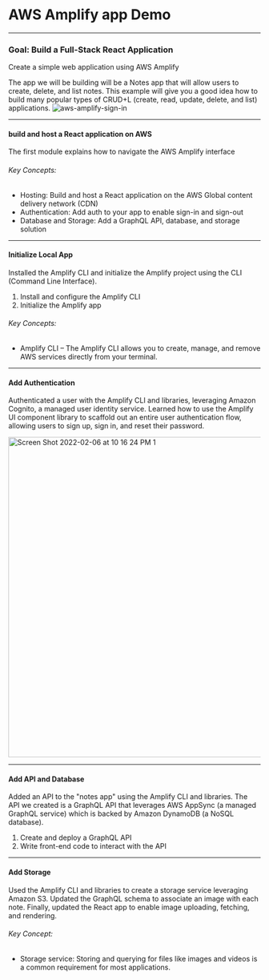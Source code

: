 # AWS Amplify app Demo

---

### Goal: Build a Full-Stack React Application

Create a simple web application using AWS Amplify

The app we will be building will be a Notes app that will allow users to create, delete, and list notes. This example will give you a good idea how to build many popular types of CRUD+L (create, read, update, delete, and list) applications.
![aws-amplify-sign-in](https://user-images.githubusercontent.com/75241036/153519176-933f6a76-4cb1-413e-b038-74c49f371abc.gif)

***

#### build and host a React application on AWS

The first module explains how to navigate the AWS Amplify interface

###### Key Concepts:

-   Hosting: Build and host a React application on the AWS Global content delivery network (CDN)
-   Authentication: Add auth to your app to enable sign-in and sign-out
-   Database and Storage: Add a GraphQL API, database, and storage solution


***
#### Initialize Local App
Installed the Amplify CLI and initialize the Amplify project using the CLI (Command Line Interface).

1. Install and configure the Amplify CLI
2. Initialize the Amplify app

###### Key Concepts:
- Amplify CLI – The Amplify CLI allows you to create, manage, and remove AWS services directly from your terminal.


***
#### Add Authentication
Authenticated a user with the Amplify CLI and libraries, leveraging Amazon Cognito, a managed user identity service. Learned how to use the Amplify UI component library to scaffold out an entire user authentication flow, allowing users to sign up, sign in, and reset their password.

<img width="640" alt="Screen Shot 2022-02-06 at 10 16 24 PM 1" src="https://user-images.githubusercontent.com/75241036/152734649-d35d4cef-3e9f-4d04-a2d0-18099eebff4e.png">

***
#### Add API and Database
Added an API to the "notes app" using the Amplify CLI and libraries. The API we created is a GraphQL API that leverages AWS AppSync (a managed GraphQL service) which is backed by Amazon DynamoDB (a NoSQL database).

1. Create and deploy a GraphQL API
2. Write front-end code to interact with the API


***
#### Add Storage
Used the Amplify CLI and libraries to create a storage service leveraging Amazon S3. Updated the GraphQL schema to associate an image with each note. Finally, updated the React app to enable image uploading, fetching, and rendering.

###### Key Concept:
- Storage service: Storing and querying for files like images and videos is a common requirement for most applications. 
